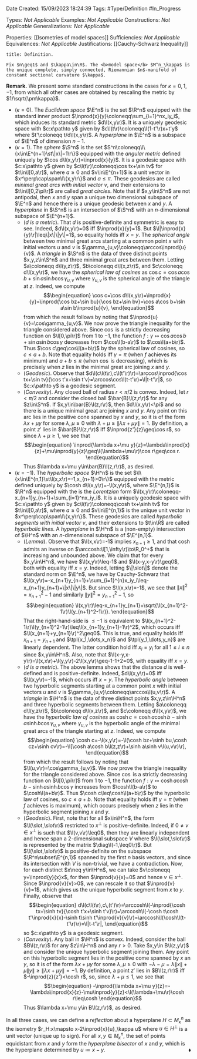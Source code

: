 <div class="topSpace"></div>

Date Created: 15/09/2023 18:24:39
Tags: #Type/Definition #In_Progress

Types: <i>Not Applicable</i>
Examples: <i>Not Applicable</i>
Constructions: <i>Not Applicable</i>
Generalizations: <i>Not Applicable</i>

Properties: [[Isometries of model spaces]]
Sufficiencies: <i>Not Applicable</i>
Equivalences: <i>Not Applicable</i>
Justifications: [[Cauchy-Schwarz Inequality]]

``` ad-Definition
title: Definition.

Fix $n\geq1$ and $\kappa\in\R$. The <b>model space</b> $M^n_\kappa$ is the unique complete, simply connected, Riemannian $n$-manifold of constant sectional curvature $\kappa$.

```

<b>Remark.</b> We present some standard constructions in the cases for $\kappa=0,1,-1$, from which all other cases are obtained by rescaling the metric by $1/\sqrt{\pm\kappa}$.
* ($\kappa=0$). The <i>Euclidean space</i> $\E^n$ is the set $\R^n$ equipped with the standard inner product $\inprod{x}{y}\coloneqq\sum_{i=1}^nx_iy_i$, which induces its standard metric $d\l(x,y\r)$. It is a uniquely geodesic space with $c:x\pathto y$ given by $c\l(t\r)\coloneqq\l(1-t'\r)x+t'y$ where $t'\coloneqq t/d\l(x,y\r)$. A <i>hyperplane</i> in $\E^n$ is a subspace of $\E^n$ of dimension $n-1$.
* ($\kappa=1$). The <i>sphere</i> $\S^n$ is the set $S^n\coloneqq\l\{x\in\E^{n+1}\st\|x\|=1\r\}$ equipped with the <i>angular metric</i> defined uniquely by $\cos d\l(x,y\r)=\inprod{x}{y}$. It is a geodesic space with $c:x\pathto y$ given by $c\l(t\r)\coloneqq\cos tx+\sin tv$ for $t\in\l[0,a\r]$, where $a\geq0$ and $v\in\E^{n+1}$ is a unit vector in $x^\perp\cap\span\l\{x,y\r\}$ and $a\leq\pi$. These geodesics are called <i>minimal great arcs with initial vector</i> $v$, and their extensions to $t\in\l[0,2\pi\r]$ are called <i>great circles</i>. Note that if $x,y\in\S^n$ are not antipodal, then $x$ and $y$ span a unique two dimensional subspace of $\E^n$ and hence there is a unique geodesic between $x$ and $y$. A <i>hyperplane</i> in $\S^n$ is an intersection of $\S^n$ with an $n$-dimensional subspace of $\E^{n+1}$.
    * (<i>$d$ is a metric</i>). That $d$ is positive-definite and symmetric is easy to see. Indeed, $d\l(x,y\r)=0$ iff $\inprod{x}{y}=1$. But $\l|\inprod{x}{y}\r|\leq\|x\|\|y\|=1$, so equality holds iff $x=y$. The <i>spherical angle</i> between two minimal great arcs starting at a common point $x$ with initial vectors $u$ and $v$ is $\gamma_{u,v}\coloneqq\arccos\inprod{u}{v}$. A <i>triangle</i> in $\S^n$ is the data of three distinct points $x,y,z\in\S^n$ and three minimal great arcs between them. Letting $a\coloneqq d\l(y,z\r)$, $b\coloneqq d\l(x,z\r)$, and $c\coloneqq d\l(x,y\r)$, we have the <i>spherical law of cosines</i> as $\cos c=\cos a\cos b+\sin a\sin b\cos\gamma_{u,v}$ where $\gamma_{u,v}$ is the spherical angle of the triangle at $z$. Indeed, we compute
    $$\begin{equation}
        \cos c=\cos d\l(x,y\r)=\inprod{x}{y}=\inprod{\cos bz+\sin bu}{\cos bz+\sin bv}=\cos a\cos b+\sin a\sin b\inprod{u}{v},
    \end{equation}$$
    from which the result follows by noting that $\inprod{u}{v}=\cos\gamma_{u,v}$. We now prove the triangle inequality for the triangle considered above. Since $\cos$ is a strictly decreasing function on $\l[0,\pi\r]$ from $1$ to $-1$, the function $f:\gamma\mapsto\cos a\cos b+\sin a\sin b\cos\gamma$ decreases from $\cos\l(b-a\r)$ to $\cos\l(a+b\r)$. Thus $\cos c\geq\cos\l(a+b\r)$ by the spherical law of cosines, so $c\leq a+b$. Note that equality holds iff $\gamma=\pi$ (when $f$ achieves its minimum) and $a+b\leq\pi$ (when $\cos$ is decreasing), which is precisely when $z$ lies in the minimal great arc joining $x$ and $y$.
    * (<i>Geodesic</i>). Observe that $d\l(c\l(t\r),c\l(t'\r)\r)=\arccos\inprod{\cos tx+\sin tv}{\cos t'x+\sin t'v}=\arccos\cos\l(t-t'\r)=\l|t-t'\r|$, so $c:x\pathto y$ is a geodesic segment.
    * (<i>Convexity</i>). Any closed ball of radius $r<\pi/2$ is convex. Indeed, let $r<\pi/2$ and consider the closed ball $\bar{B}\l(z,r\r)$ for any $z\in\S^n$. If $x,y\in\bar{B}\l(z,r\r)$, then $d\l(x,y\r)<\pi$ and so there is a unique minimal great arc joining $x$ and $y$. Any point on this arc lies in the positive cone spanned by $x$ and $y$, so it is of the form $\lambda x+\mu y$ for some $\lambda,\mu\geq0$ with $\lambda+\mu\geq\|\lambda x+\mu y\|=1$. By definition, a point $z'$ lies in $\bar{B}\l(z,r\r)$ iff $\inprod{z'}{z}\geq\cos r$, so since $\lambda+\mu\geq1$, we see that
    $$\begin{equation}
        \inprod{\lambda x+\mu y}{z}=\lambda\inprod{x}{z}+\mu\inprod{y}{z}\geq\l(\lambda+\mu\r)\cos r\geq\cos r.
    \end{equation}$$
    Thus $\lambda x+\mu y\in\bar{B}\l(z,r\r)$, as desired.
* ($\kappa=-1$). The <i>hyperbolic space</i> $\H^n$ is the set $\l\{x\in\E^{n,1}\st\l(x,x\r)=-1,x_{n+1}>0\r\}$ equipped with the metric defined uniquely by $\cosh d\l(x,y\r)=-\l(x,y\r)$, where $\E^{n,1}$ is $\R^n$ equipped with the is the <i>Lorentzian</i> form $\l(x,y\r)\coloneqq-x_{n+1}y_{n+1}+\sum_{i=1}^nx_iy_i$. It is a uniquely geodesic space with $c:x\pathto y$ given by $c\l(t\r)\coloneqq\cosh tx+\sinh tv$ for $t\in\l[0,a\r]$, where $a\geq0$ and $v\in\E^{n,1}$ is the unique unit vector in $x^\perp\cap\span\l\{x,y\r\}$. These geodesics are called <i>hyperbolic segments with initial vector $v$</i>, and their extensions to $t\in\R$ are called <i>hyperbolic lines</i>. A <i>hyperplane</i> in $\H^n$ is a (non-empty) intersection of $\H^n$ with an $n$-dimensional subspace of $\E^{n,1}$.
    * (<i>Lemma</i>). Observe that $\l(x,x\r)=-1$ implies $x_{n+1}\geq1$, and that $\cosh$ admits an inverse on $\arccosh:\l[1,\infty\r)\to\R_0^+$ that is increasing and unbounded above. We claim that for every $x,y\in\H^n$, we have $\l(x,y\r)\leq-1$ and $\l(x-y,x-y\r)\geq0$, both with equality iff $x=y$. Indeed, letting $\|\slot\|$ denote the standard norm on $\E^n$, we have by Cauchy-Schwarz that $\l(x,y\r)=-x_{n+1}y_{n+1}+\sum_{i=1}^{n}x_iy_i\leq-x_{n+1}y_{n+1}+\|x\|\|y\|$. But since $\l(x,x\r)=-1$, we see that $\|x\|^2=x_{n+1}^2-1$ and similarly $\|y\|^2=y_{n+1}^2-1$, so
    $$\begin{equation}
        \l(x,y\r)\leq-x_{n+1}y_{n+1}+\sqrt{\l(x_{n+1}^2-1\r)\l(y_{n+1}^2-1\r)}.
    \end{equation}$$
    That the right-hand-side is $\leq-1$ is equivalent to $\l(x_{n+1}^2-1\r)\l(y_{n+1}^2-1\r)\leq\l(x_{n+1}y_{n+1}-1\r)^2$, which occurs iff $\l(x_{n+1}+y_{n+1}\r)^2\geq0$. This is true, and equality holds iff $x_{n+1}=y_{n+1}$ and $\tpl{x_1,\dots,x_n}$ and $\tpl{y_1,\dots,y_n}$ are linearly dependent. The latter condition hold iff $x_i=y_i$ for all $1\leq i\leq n$ since $x,y\in\H^n$. Also, note that $\l(x-y,x-y\r)=\l(x,x\r)+\l(y,y\r)-2\l(x,y\r)\geq-1-1+2=0$, with equality iff $x=y$.
    * (<i>$d$ is a metric</i>). The above lemma shows that the distance $d$ is well-defined and is positive-definite. Indeed, $d\l(x,y\r)=0$ iff $\l(x,y\r)=-1$, which occurs iff $x=y$. The <i>hyperbolic angle</i> between two hyperbolic segments starting at a common point $x$ with initial vectors $u$ and $v$ is $\gamma_{u,v}\coloneqq\arccos\l(u,v\r)$. A <i>triangle</i> in $\H^n$ is the data of three distinct points $x,y,z\in\H^n$ and three hyperbolic segments between them. Letting $a\coloneqq d\l(y,z\r)$, $b\coloneqq d\l(x,z\r)$, and $c\coloneqq d\l(x,y\r)$, we have the <i>hyperbolic law of cosines</i> as $\cosh c=\cosh a\cosh b-\sinh a\sinh b\cos\gamma_{u,v}$ where $\gamma_{u,v}$ is the hyperbolic angle of the minimal great arcs of the triangle starting at $z$. Indeed, we compute
    $$\begin{equation}
        \cosh c=-\l(x,y\r)=-\l(\cosh bz+\sinh bu,\cosh cz+\sinh cv\r)=-\l[\cosh a\cosh b\l(z,z\r)+\sinh a\sinh v\l(u,v\r)\r],
    \end{equation}$$
    from which the result follows by noting that $\l(u,v\r)=\cos\gamma_{u,v}$. We now prove the triangle inequality for the triangle considered above. Since $\cos$ is a strictly decreasing function on $\l[0,\pi\r]$ from $1$ to $-1$, the function $f:\gamma\mapsto\cosh a\cosh b-\sinh a\sinh b\cos\gamma$ increases from $\cosh\l(b-a\r)$ to $\cosh\l(a+b\r)$. Thus $\cosh c\leq\cosh\l(a+b\r)$ by the hyperbolic law of cosines, so $c\leq a+b$. Note that equality holds iff $\gamma=\pi$ (when $f$ achieves is maximum), which occurs precisely when $z$ lies in the hyperbolic segment joining $x$ and $y$.
    * (<i>Geodesic</i>). First, note that for all $x\in\H^n$, the form $\l(\slot,\slot\r)$ restricted to $x^\perp$ is positive-definite. Indeed, if $0\neq v\in x^\perp$ is such that $\l(v,v\r)\leq0$, then they are linearly independent and hence span a $2$-dimensional subspace $V$ where $\l(\slot,\slot\r)$ is represented by the matrix $\diag\l(-1,\leq0\r)$. But $\l(\slot,\slot\r)$ is positive-definite on the subspace $\R^n\subset\E^{n,1}$ spanned by the first $n$ basis vectors, and since its intersection with $V$ is non-trivial, we have a contradiction. Now, for each distinct $x\neq y\in\H^n$, we can take $v\coloneqq y+\inprod{y}{x}x$, for then $\inprod{v}{x}=0$ and hence $v\in x^\perp$. Since $\inprod{v}{v}>0$, we can rescale it so that $\inprod{v}{v}=1$, which gives us the unique hyperbolic segment from $x$ to $y$. Finally, observe that
    $$\begin{equation}
        d\l(c\l(t\r),c\,(t')\r)=\arccosh\l(-\inprod{\cosh tx+\sinh tv}{\cosh t'x+\sinh t'v}\r)=\arccosh\l(-\cosh t\cosh t'\inprod{x}{x}-\sinh t\sinh t'\inprod{v}{v}\r)=\arccosh\l(\cosh\l(t-t'\r)\r)=\l|t-t'\r|,
    \end{equation}$$
    so $c:x\pathto y$ is a geodesic segment.
    * (<i>Convexity</i>). Any ball in $\H^n$ is convex. Indeed, consider the ball $B\l(z,r\r)$ for any $z\in\H^n$ and any $r>0$. Take $x,y\in B\l(z,y\r)$ and consider the unique hyperbolic segment joining them. Any point on this hyperbolic segment lies in the positive come spanned by $x$ an $y$, so it is of the form $\lambda x+\mu y$ for some $\lambda,\mu\geq0$ with $-\lambda-\mu=\lambda\|x\|+\mu\|y\|\geq\|\lambda x+\mu y\|=-1$. By definition, a point $z'$ lies in $B\l(z,r\r)$ iff $-\inprod{z}{z'}<\cosh r$, so, since $\lambda+\mu\leq1$, we see that
    $$\begin{equation}
        -\inprod{\lambda x+\mu y}{z}=-\lambda\inprod{x}{z}-\mu\inprod{y}{z}<\l(\lambda+\mu\r)\cosh r\leq\cosh
    \end{equation}$$
    Thus $\lambda x+\mu y\in B\l(z,r\r)$, as desired.

In all three cases, we can define a <i>reflection</i> about a hyperplane $H\subset M^n_\kappa$ as the isometry $r_H:x\mapsto x-2\inprod{x}{u}_\kappa u$ where $u\in H^\perp$ is a unit vector (unique up to sign). For all $x,y\in M^n_\kappa$, the set of points equidistant from $x$ and $y$ form the <i>hyperplane bisector</i> of $x$ and $y$, which is the hyperplane determined by $u\coloneqq x-y$.<span style="float:right;">$\blacklozenge$</span>
